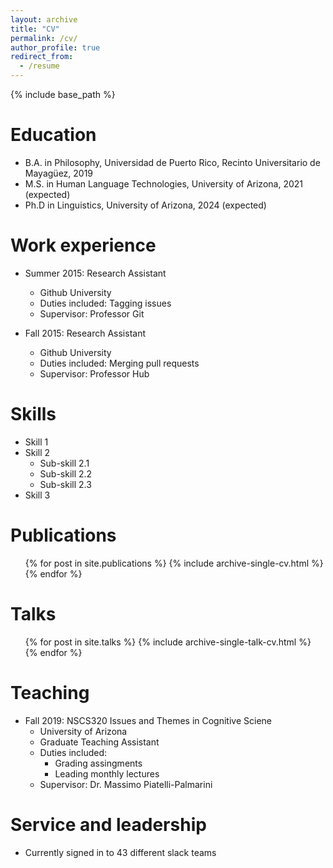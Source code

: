 ```yaml
---
layout: archive
title: "CV"
permalink: /cv/
author_profile: true
redirect_from:
  - /resume
---
```


{% include base_path %}

Education
======
* B.A. in Philosophy, Universidad de Puerto Rico, Recinto Universitario de Mayagüez, 2019
* M.S. in Human Language Technologies, University of Arizona, 2021 (expected)
* Ph.D in Linguistics, University of Arizona, 2024 (expected)

Work experience
======
* Summer 2015: Research Assistant
  * Github University
  * Duties included: Tagging issues
  * Supervisor: Professor Git

* Fall 2015: Research Assistant
  * Github University
  * Duties included: Merging pull requests
  * Supervisor: Professor Hub
  
Skills
======
* Skill 1
* Skill 2
  * Sub-skill 2.1
  * Sub-skill 2.2
  * Sub-skill 2.3
* Skill 3

Publications
======
  <ul>{% for post in site.publications %}
    {% include archive-single-cv.html %}
  {% endfor %}</ul>
  
Talks
======
  <ul>{% for post in site.talks %}
    {% include archive-single-talk-cv.html %}
  {% endfor %}</ul>
  
Teaching
======
* Fall 2019: NSCS320 Issues and Themes in Cognitive Sciene
  * University of Arizona
  * Graduate Teaching Assistant
  * Duties included: 
    * Grading assingments
    * Leading monthly lectures
  * Supervisor: Dr. Massimo Piatelli-Palmarini
  
Service and leadership
======
* Currently signed in to 43 different slack teams

<!-- <ul>{% for post in site.teaching %}
    {% include archive-single-cv.html %}
  {% endfor %}</ul> -->